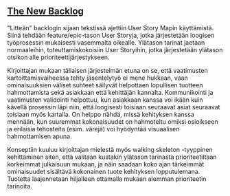 ## [The New Backlog](http://www.jpattonassociates.com/the-new-backlog/)

"Litteän" backlogin sijaan tekstissä ajettiin User Story Mapin käyttämistä. Siinä tehdään feature/epic-tason User Storyja, jotka järjestetään loogisen työprosessin mukaisesti vasemmalta oikealle. Ylätason tarinat jaetaan normaaleihin, toteuttamiskokoisiin User Storyihin, jotka järjestetään ylätason otsikon alle prioriteettijärjestykseen. 

Kirjoittajan mukaan tällaisen järjestelmän etuna on se, että vaatimusten kartoittamisvaiheessa tehty jäsentelytyö ei mene hukkaan, vaan ominaisuuksien väliset suhteet säilyvät helpottaen lopullisen tuotteen hahmottamista sekä asiakkaan että kehittäjän kannalta. Kommunikointi ja vaatimusten validointi helpottuu, kun asiakkaan kanssa voi ikään kuin kävellä prosessin läpi niin, että loogisesti toisiaan seuraavat asiat seuraavat toisiaan myös kartalla. On helppo nähdä, missä kehityksen kanssa mennään, kun suuremmat kokonaisuudet on hahmoteltu omiksi osioikseen ja erilaisia tehosteita (esim. värejä) voi hyödyntää visuaalisen hahmottamisen apuna. 

Konseptiin kuuluu kirjoittajan mielestä myös walking skeleton -tyyppinen kehittäminen siten, että valitaan kustakin ylätason tarinasta prioriteetiltaan korkeimmat julkaisuun mukaan, ja näin saadaan koko ajan tärkeimmät ominaisuudet sisältävä kokonainen tuote kehityksen lopputulemana. Tuotetta laajennetaan hiljalleen ottamalla mukaan alemman prioriteetin tarinoita.
